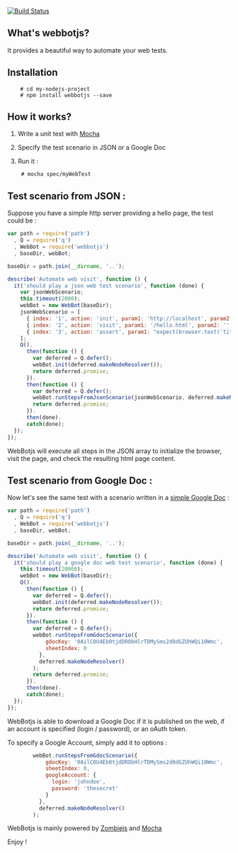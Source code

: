 [![Build Status](https://travis-ci.org/openhoat/webbotjs.png?branch=master)](https://travis-ci.org/openhoat/webbotjs)

## What's webbotjs?

It provides a beautiful way to automate your web tests.

## Installation

        # cd my-nodejs-project
        # npm install webbotjs --save

## How it works?

1. Write a unit test with [Mocha](http://visionmedia.github.io/mocha/)
2. Specify the test scenario in JSON or a Google Doc
3. Run it :

        # mocha spec/myWebTest

## Test scenario from JSON :

Suppose you have a simple http server providing a hello page, the test could be :

```javascript
var path = require('path')
  , Q = require('q')
  , WebBot = require('webbotjs')
  , baseDir, webBot;

baseDir = path.join(__dirname, '..');

describe('Automate web visit', function () {
  it('should play a json web test scenario', function (done) {
    var jsonWebScenario;
    this.timeout(2000);
    webBot = new WebBot(baseDir);
    jsonWebScenario = [
      { index: '1', action: 'init', param1: 'http://localhost', param2: '' },
      { index: '2', action: 'visit', param1: '/hello.html', param2: '' },
      { index: '3', action: 'assert', param1: "expect(browser.text('title')).to.equal('Hey')", param2: "expect(browser.text('h1')).to.equal('Hello')" }
    ];
    Q().
      then(function () {
        var deferred = Q.defer();
        webBot.init(deferred.makeNodeResolver());
        return deferred.promise;
      }).
      then(function () {
        var deferred = Q.defer();
        webBot.runStepsFromJsonScenario(jsonWebScenario, deferred.makeNodeResolver());
        return deferred.promise;
      }).
      then(done).
      catch(done);
  });
});
```

WebBotjs will execute all steps in the JSON array to initialize the browser, visit the page, and check the resulting html page content.

## Test scenario from Google Doc :

Now let's see the same test with a scenario written in a [simple Google Doc](https://docs.google.com/spreadsheet/pub?key=0AilC0U4Eb0tjdDRObHlrTDMySms2d0dGZUhWQi10Wmc&output=html) :

```javascript
var path = require('path')
  , Q = require('q')
  , WebBot = require('webbotjs')
  , baseDir, webBot;

baseDir = path.join(__dirname, '..');

describe('Automate web visit', function () {
  it('should play a google doc web test scenario', function (done) {
    this.timeout(20000);
    webBot = new WebBot(baseDir);
    Q().
      then(function () {
        var deferred = Q.defer();
        webBot.init(deferred.makeNodeResolver());
        return deferred.promise;
      }).
      then(function () {
        var deferred = Q.defer();
        webBot.runStepsFromGdocScenario({
            gdocKey: '0AilC0U4Eb0tjdDRObHlrTDMySms2d0dGZUhWQi10Wmc',
            sheetIndex: 0
          },
          deferred.makeNodeResolver()
        );
        return deferred.promise;
      }).
      then(done).
      catch(done);
  });
});
```

WebBotjs is able to download a Google Doc if it is published on the web, if an account is specified (login / password), or an oAuth token.

To specify a Google Account, simply add it to options :

```javascript
        webBot.runStepsFromGdocScenario({
            gdocKey: '0AilC0U4Eb0tjdDRObHlrTDMySms2d0dGZUhWQi10Wmc',
            sheetIndex: 0,
            googleAccount: {
              login: 'johndoe',
              password: 'thesecret'
            }
          },
          deferred.makeNodeResolver()
        );
```

WebBotjs is mainly powered by [Zombiejs](http://zombie.labnotes.org/) and [Mocha](http://visionmedia.github.io/mocha/)

Enjoy !
